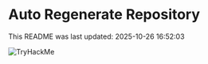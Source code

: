 # Auto Regenerate Repository

This README was last updated: 2025-10-26 16:52:03

 ![TryHackMe](https://tryhackme.com/badge/533634)
